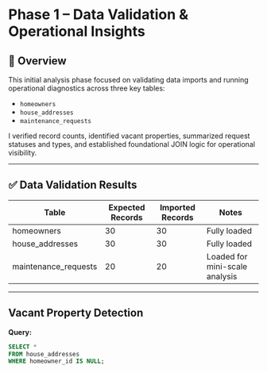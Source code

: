 # Phase 1 – Data Validation & Operational Insights

## 🧾 Overview

This initial analysis phase focused on validating data imports and running operational diagnostics across three key tables:  
- `homeowners`  
- `house_addresses`  
- `maintenance_requests`  

I verified record counts, identified vacant properties, summarized request statuses and types, and established foundational JOIN logic for operational visibility.

---

## ✅ Data Validation Results

| Table                 | Expected Records | Imported Records | Notes                           |
|----------------------|------------------|------------------|----------------------------------|
| homeowners           | 30               | 30               | Fully loaded                    |
| house_addresses      | 30               | 30               | Fully loaded                    |
| maintenance_requests | 20               | 20               | Loaded for mini-scale analysis  |

---

## Vacant Property Detection

**Query:**  
```sql
SELECT *  
FROM house_addresses  
WHERE homeowner_id IS NULL;
